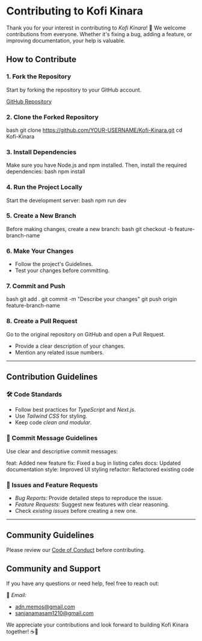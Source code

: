 # Contributing to Kofi Kinara

Thank you for your interest in contributing to _Kofi Kinara_! 🚀 We welcome contributions from everyone. Whether it's fixing a bug, adding a feature, or improving documentation, your help is valuable.

## How to Contribute

### 1. Fork the Repository

Start by forking the repository to your GitHub account.

[GitHub Repository](https://github.com/Adnan-Memos/Kofi-Kinara.git)

### 2. Clone the Forked Repository

bash
git clone https://github.com/YOUR-USERNAME/Kofi-Kinara.git
cd Kofi-Kinara

### 3. Install Dependencies

Make sure you have Node.js and npm installed. Then, install the required dependencies:
bash
npm install

### 4. Run the Project Locally

Start the development server:
bash
npm run dev

### 5. Create a New Branch

Before making changes, create a new branch:
bash
git checkout -b feature-branch-name

### 6. Make Your Changes

- Follow the project's Guidelines.
- Test your changes before committing.

### 7. Commit and Push

bash
git add .
git commit -m "Describe your changes"
git push origin feature-branch-name

### 8. Create a Pull Request

Go to the original repository on GitHub and open a Pull Request.

- Provide a clear description of your changes.
- Mention any related issue numbers.

---

## Contribution Guidelines

### 🛠 Code Standards

- Follow best practices for _TypeScript_ and _Next.js_.
- Use _Tailwind CSS_ for styling.
- Keep code _clean and modular_.

### 📜 Commit Message Guidelines

Use clear and descriptive commit messages:

feat: Added new feature
fix: Fixed a bug in listing cafes
docs: Updated documentation
style: Improved UI styling
refactor: Refactored existing code

### 🚀 Issues and Feature Requests

- _Bug Reports:_ Provide detailed steps to reproduce the issue.
- _Feature Requests:_ Suggest new features with clear reasoning.
- Check _existing issues_ before creating a new one.

---

## Community Guidelines

Please review our [Code of Conduct](CODE_OF_CONDUCT.md) before contributing.

## Community and Support

If you have any questions or need help, feel free to reach out:

📧 _Email:_

- adn.memos@gmail.com
- sanjanamasam1210@gmail.com

We appreciate your contributions and look forward to building Kofi Kinara together! ☕🎉

